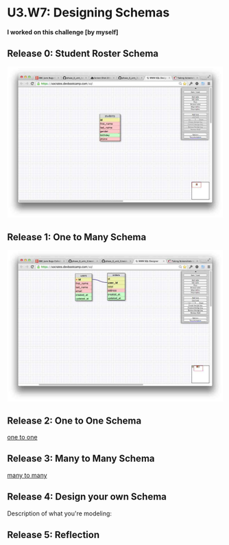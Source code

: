# U3.W7: Designing Schemas


#### I worked on this challenge [by myself]


## Release 0: Student Roster Schema
![Student Roster](../imgs/1_student_roster.jpg)


## Release 1: One to Many Schema
![one to many](../imgs/2_one_to_many.jpg)


## Release 2: One to One Schema
[one to one](../imgs/3_one_to_one.jpg)

## Release 3: Many to Many Schema
[many to many](../imgs/4_many_to_many.jpg)


## Release 4: Design your own Schema
Description of what you're modeling:

<!-- display your one-to-one image inline here -->
<!-- display your many-to-many image inline here -->

## Release 5: Reflection
